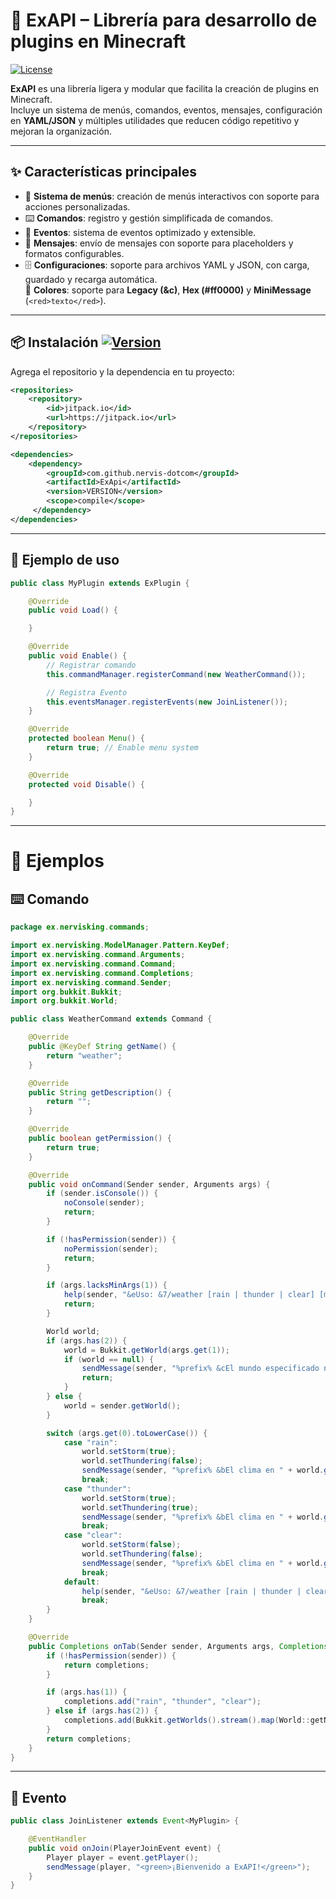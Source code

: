 # 📌 ExAPI – Librería para desarrollo de plugins en Minecraft  
[![License](https://img.shields.io/badge/License-Usage--Only-blue.svg)](./LICENSE)

**ExAPI** es una librería ligera y modular que facilita la creación de plugins en Minecraft.  
Incluye un sistema de menús, comandos, eventos, mensajes, configuración en **YAML/JSON** y múltiples utilidades que reducen código repetitivo y mejoran la organización.

---

## ✨ Características principales

- 📂 **Sistema de menús**: creación de menús interactivos con soporte para acciones personalizadas.  
- ⌨️ **Comandos**: registro y gestión simplificada de comandos.  
- 🎯 **Eventos**: sistema de eventos optimizado y extensible.  
- 💬 **Mensajes**: envío de mensajes con soporte para placeholders y formatos configurables.  
- 🗄️ **Configuraciones**: soporte para archivos YAML y JSON, con carga, guardado y recarga automática.  
 🎨 **Colores**: soporte para **Legacy (&c)**, **Hex (#ff0000)** y **MiniMessage** (`<red>texto</red>`).  

---

## 📦 Instalación [![Version](https://img.shields.io/badge/version-1.0.4-green.svg)](https://github.com/nervis-dotcom/ExApi/tree/main)

Agrega el repositorio y la dependencia en tu proyecto:

```xml
<repositories>
    <repository>
        <id>jitpack.io</id>
        <url>https://jitpack.io</url>
    </repository>
</repositories>
```

```xml
<dependencies>
    <dependency>
        <groupId>com.github.nervis-dotcom</groupId>
        <artifactId>ExApi</artifactId>
        <version>VERSION</version>
        <scope>compile</scope>
     </dependency>
</dependencies>
```
---
## 🚀 Ejemplo de uso

```java
public class MyPlugin extends ExPlugin {

    @Override
    public void Load() {

    }

    @Override
    public void Enable() {
        // Registrar comando
        this.commandManager.registerCommand(new WeatherCommand());

        // Registra Evento
        this.eventsManager.registerEvents(new JoinListener());
    }

    @Override
    protected boolean Menu() {
        return true; // Enable menu system
    }

    @Override
    protected void Disable() {

    }
}
```
---

# 📂 Ejemplos

## ⌨️ Comando

```java
package ex.nervisking.commands;

import ex.nervisking.ModelManager.Pattern.KeyDef;
import ex.nervisking.command.Arguments;
import ex.nervisking.command.Command;
import ex.nervisking.command.Completions;
import ex.nervisking.command.Sender;
import org.bukkit.Bukkit;
import org.bukkit.World;

public class WeatherCommand extends Command {

    @Override
    public @KeyDef String getName() {
        return "weather";
    }

    @Override
    public String getDescription() {
        return "";
    }

    @Override
    public boolean getPermission() {
        return true;
    }

    @Override
    public void onCommand(Sender sender, Arguments args) {
        if (sender.isConsole()) {
            noConsole(sender);
            return;
        }

        if (!hasPermission(sender)) {
            noPermission(sender);
            return;
        }

        if (args.lacksMinArgs(1)) {
            help(sender, "&eUso: &7/weather [rain | thunder | clear] [mundo opcional]");
            return;
        }

        World world;
        if (args.has(2)) {
            world = Bukkit.getWorld(args.get(1));
            if (world == null) {
                sendMessage(sender, "%prefix% &cEl mundo especificado no existe.");
                return;
            }
        } else {
            world = sender.getWorld();
        }

        switch (args.get(0).toLowerCase()) {
            case "rain":
                world.setStorm(true);
                world.setThundering(false);
                sendMessage(sender, "%prefix% &bEl clima en " + world.getName() + " ha sido cambiado a lluvia.");
                break;
            case "thunder":
                world.setStorm(true);
                world.setThundering(true);
                sendMessage(sender, "%prefix% &bEl clima en " + world.getName() + " ha sido cambiado a tormenta.");
                break;
            case "clear":
                world.setStorm(false);
                world.setThundering(false);
                sendMessage(sender, "%prefix% &bEl clima en " + world.getName() + " ha sido cambiado a despejado.");
                break;
            default:
                help(sender, "&eUso: &7/weather [rain | thunder | clear] [mundo opcional]");
                break;
        }
    }

    @Override
    public Completions onTab(Sender sender, Arguments args, Completions completions) {
        if (!hasPermission(sender)) {
            return completions;
        }

        if (args.has(1)) {
            completions.add("rain", "thunder", "clear");
        } else if (args.has(2)) {
            completions.add(Bukkit.getWorlds().stream().map(World::getName).toList());
        }
        return completions;
    }
}
```
---

## 🎯 Evento

```java
public class JoinListener extends Event<MyPlugin> {

    @EventHandler
    public void onJoin(PlayerJoinEvent event) {
        Player player = event.getPlayer();
        sendMessage(player, "<green>¡Bienvenido a ExAPI!</green>");
    }
}

```
